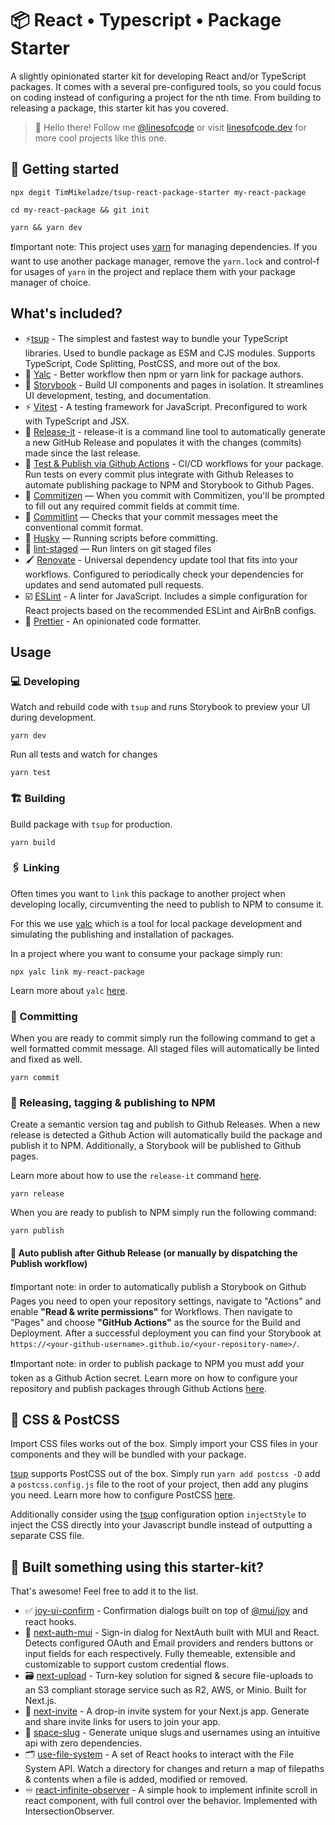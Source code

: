 # 📦 React • Typescript • Package Starter

A slightly opinionated starter kit for developing React and/or TypeScript packages. It comes with a several pre-configured tools, so you could focus on coding instead of configuring a project for the nth time. From building to releasing a package, this starter kit has you covered.

> 👋 Hello there! Follow me [@linesofcode](https://twitter.com/linesofcode) or visit [linesofcode.dev](https://linesofcode.dev) for more cool projects like this one.

## 🏃 Getting started

```console
npx degit TimMikeladze/tsup-react-package-starter my-react-package

cd my-react-package && git init

yarn && yarn dev
```

❗Important note: This project uses [yarn](https://yarnpkg.com/) for managing dependencies. If you want to use another package manager, remove the `yarn.lock` and control-f for usages of `yarn` in the project and replace them with your package manager of choice.

## What's included?

- ⚡️[tsup](https://github.com/egoist/tsup) - The simplest and fastest way to bundle your TypeScript libraries. Used to bundle package as ESM and CJS modules. Supports TypeScript, Code Splitting, PostCSS, and more out of the box.
- 🔗 [Yalc](https://github.com/wclr/yalc) - Better workflow then npm or yarn link for package authors.
- 📖 [Storybook](https://storybook.js.org/) - Build UI components and pages in isolation. It streamlines UI development, testing, and documentation.
- ⚡️ [Vitest](https://vitest.dev/) - A testing framework for JavaScript. Preconfigured to work with TypeScript and JSX.
- 🔼 [Release-it](https://github.com/release-it/release-it/) - release-it is a command line tool to automatically generate a new GitHub Release and populates it with the changes (commits) made since the last release.
- 🐙 [Test & Publish via Github Actions](https://docs.github.com/en/actions) - CI/CD workflows for your package. Run tests on every commit plus integrate with Github Releases to automate publishing package to NPM and Storybook to Github Pages.
- 📄 [Commitizen](https://github.com/commitizen/cz-cli) — When you commit with Commitizen, you'll be prompted to fill out any required commit fields at commit time.
- 🚓 [Commitlint](https://github.com/conventional-changelog/commitlint) — Checks that your commit messages meet the conventional commit format.
- 🐶 [Husky](https://github.com/typicode/husky) — Running scripts before committing.
- 🚫 [lint-staged](https://github.com/okonet/lint-staged) — Run linters on git staged files
- 🖌 [Renovate](https://github.com/renovatebot/renovate) - Universal dependency update tool that fits into your workflows. Configured to periodically check your dependencies for updates and send automated pull requests.
- ☑️ [ESLint](https://eslint.org/) - A linter for JavaScript. Includes a simple configuration for React projects based on the recommended ESLint and AirBnB configs.
- 🎨 [Prettier](https://prettier.io/) - An opinionated code formatter.

## Usage

### 💻 Developing

Watch and rebuild code with `tsup` and runs Storybook to preview your UI during development.

```console
yarn dev
```

Run all tests and watch for changes

```console
yarn test
```

### 🏗️ Building

Build package with `tsup` for production.

```console
yarn build
```

### 🖇️ Linking

Often times you want to `link` this package to another project when developing locally, circumventing the need to publish to NPM to consume it.

For this we use [yalc](https://github.com/wclr/yalc) which is a tool for local package development and simulating the publishing and installation of packages.

In a project where you want to consume your package simply run:

```console
npx yalc link my-react-package
```

Learn more about `yalc` [here](https://github.com/wclr/yalc).

### 📩 Committing

When you are ready to commit simply run the following command to get a well formatted commit message. All staged files will automatically be linted and fixed as well.

```console
yarn commit
```

### 🔖 Releasing, tagging & publishing to NPM

Create a semantic version tag and publish to Github Releases. When a new release is detected a Github Action will automatically build the package and publish it to NPM. Additionally, a Storybook will be published to Github pages.

Learn more about how to use the `release-it` command [here](https://github.com/release-it/release-it).

```console
yarn release
```

When you are ready to publish to NPM simply run the following command:

```console
yarn publish
```

#### 🤖 Auto publish after Github Release (or manually by dispatching the Publish workflow)

❗Important note: in order to automatically publish a Storybook on Github Pages you need to open your repository settings, navigate to "Actions" and enable **"Read & write permissions"** for Workflows. Then navigate to "Pages" and choose **"GitHub Actions"** as the source for the Build and Deployment. After a successful deployment you can find your Storybook at `https://<your-github-username>.github.io/<your-repository-name>/`.

❗Important note: in order to publish package to NPM you must add your token as a Github Action secret. Learn more on how to configure your repository and publish packages through Github Actions [here](https://docs.github.com/en/actions/publishing-packages/publishing-nodejs-packages).

## 🎨 CSS & PostCSS

Import CSS files works out of the box. Simply import your CSS files in your components and they will be bundled with your package.

[tsup](https://github.com/egoist/tsup) supports PostCSS out of the box. Simply run `yarn add postcss -D` add a `postcss.config.js` file to the root of your project, then add any plugins you need. Learn more how to configure PostCSS [here](https://tsup.egoist.dev/#css-support).

Additionally consider using the [tsup](https://github.com/egoist/tsup) configuration option `injectStyle` to inject the CSS directly into your Javascript bundle instead of outputting a separate CSS file.

## 🚀 Built something using this starter-kit?

That's awesome! Feel free to add it to the list.

- ✅ [joy-ui-confirm](https://github.com/TimMikeladze/joy-ui-confirm) - Confirmation dialogs built on top of [@mui/joy](https://mui.com/joy-ui/getting-started/) and react hooks.
- 🔐 [next-auth-mui](https://github.com/TimMikeladze/next-auth-mui) - Sign-in dialog for NextAuth built with MUI and React. Detects configured OAuth and Email providers and renders buttons or input fields for each respectively. Fully themeable, extensible and customizable to support custom credential flows.
- 🗃️ [next-upload](https://github.com/TimMikeladze/next-upload) - Turn-key solution for signed & secure file-uploads to an S3 compliant storage service such as R2, AWS, or Minio. Built for Next.js.
- 📮 [next-invite](https://github.com/TimMikeladze/next-invite) - A drop-in invite system for your Next.js app. Generate and share invite links for users to join your app.
- 🐌 [space-slug](https://github.com/TimMikeladze/space-slug) - Generate unique slugs and usernames using an intuitive api with zero dependencies.
- 🗂️ [use-file-system](https://github.com/TimMikeladze/use-file-system) - A set of React hooks to interact with the File System API. Watch a directory for changes and return a map of filepaths & contents when a file is added, modified or removed.
- ♾️ [react-infinite-observer](https://github.com/Tasin5541/react-infinite-observer) - A simple hook to implement infinite scroll in react component, with full control over the behavior. Implemented with IntersectionObserver.
